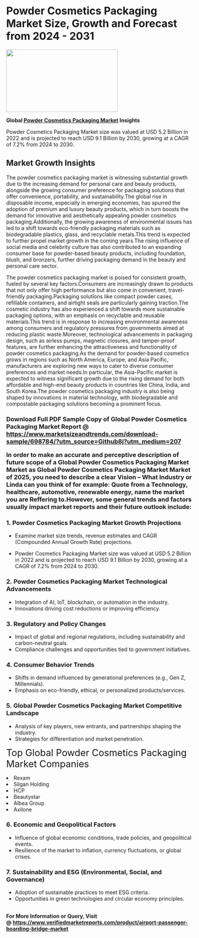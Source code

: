 <H1>Powder Cosmetics Packaging Market Size, Growth and Forecast from 2024 - 2031</H1><img class="aligncenter size-medium wp-image-584254" src="https://thirdeyenews.in/wp-content/uploads/2024/09/Global-Market-Research-300x168.jpeg" alt="" width="300" height="168" /><p><strong>Global&nbsp;<a href="https://www.marketsizeandtrends.com/download-sample/698784/?utm_source=Github8j?utm_medium=207">Powder Cosmetics Packaging Market</a> Insights</strong></p><p>Powder Cosmetics Packaging Market size was valued at USD 5.2 Billion in 2022 and is projected to reach USD 9.1 Billion by 2030, growing at a CAGR of 7.2% from 2024 to 2030.</p><p><h2>Market Growth Insights</h2> <p>The powder cosmetics packaging market is witnessing substantial growth due to the increasing demand for personal care and beauty products, alongside the growing consumer preference for packaging solutions that offer convenience, portability, and sustainability.The global rise in disposable income, especially in emerging economies, has spurred the adoption of premium and luxury beauty products, which in turn boosts the demand for innovative and aesthetically appealing powder cosmetics packaging.Additionally, the growing awareness of environmental issues has led to a shift towards eco-friendly packaging materials such as biodegradable plastics, glass, and recyclable metals.This trend is expected to further propel market growth in the coming years.The rising influence of social media and celebrity culture has also contributed to an expanding consumer base for powder-based beauty products, including foundation, blush, and bronzers, further driving packaging demand in the beauty and personal care sector.</p> <p><strong><a href="#"></a></strong></p> <p>The powder cosmetics packaging market is poised for consistent growth, fueled by several key factors.Consumers are increasingly drawn to products that not only offer high performance but also come in convenient, travel-friendly packaging.Packaging solutions like compact powder cases, refillable containers, and airtight seals are particularly gaining traction.The cosmetic industry has also experienced a shift towards more sustainable packaging options, with an emphasis on recyclable and reusable materials.This trend is in response to increasing environmental awareness among consumers and regulatory pressures from governments aimed at reducing plastic waste.Moreover, technological advancements in packaging design, such as airless pumps, magnetic closures, and tamper-proof features, are further enhancing the attractiveness and functionality of powder cosmetics packaging.As the demand for powder-based cosmetics grows in regions such as North America, Europe, and Asia Pacific, manufacturers are exploring new ways to cater to diverse consumer preferences and market needs.In particular, the Asia-Pacific market is expected to witness significant growth due to the rising demand for both affordable and high-end beauty products in countries like China, India, and South Korea.The powder cosmetics packaging industry is also being shaped by innovations in material technology, with biodegradable and compostable packaging solutions becoming a prominent focus.<h3></p><p><span class=""><strong>Download Full PDF Sample Copy of Global Powder Cosmetics Packaging Market Report</strong> @ <a href="https://www.marketsizeandtrends.com/download-sample/698784/?utm_source=Github8j?utm_medium=207" target="_blank">https://www.marketsizeandtrends.com/download-sample/698784/?utm_source=Github8j?utm_medium=207</a></span></p><p>In order to make an accurate and perceptive description of future scope of a Global&nbsp;Powder Cosmetics Packaging Market Market as Global&nbsp;Powder Cosmetics Packaging Market Market of 2025, you need to describe a clear Vision &ndash; What Industry or Linda can you think of for example: Quote from a Technology, healthcare, automotive, renewable energy, name the market you are Reffering to.However, some general trends and factors usually impact market reports and their future outlook include:</p><h3>1.&nbsp;<strong>Powder Cosmetics Packaging Market Growth Projections</strong></h3><ul><li>Examine market size trends, revenue estimates and CAGR (Compounded Annual Growth Rate) projections.</li><li><p>Powder Cosmetics Packaging Market size was valued at USD 5.2 Billion in 2022 and is projected to reach USD 9.1 Billion by 2030, growing at a CAGR of 7.2% from 2024 to 2030.</p></li></ul><h3>2.&nbsp;<strong>Powder Cosmetics Packaging Market Technological Advancements</strong></h3><ul><li>Integration of AI, IoT, blockchain, or automation in the industry.</li><li>Innovations driving cost reductions or improving efficiency.</li></ul><h3>3.&nbsp;<strong>Regulatory and Policy Changes</strong></h3><ul><li>Impact of global and regional regulations, including sustainability and carbon-neutral goals.</li><li>Compliance challenges and opportunities tied to government initiatives.</li></ul><h3>4.&nbsp;<strong>Consumer Behavior Trends</strong></h3><ul><li>Shifts in demand influenced by generational preferences (e.g., Gen Z, Millennials).</li><li>Emphasis on eco-friendly, ethical, or personalized products/services.</li></ul><h3>5.&nbsp;<strong>Global Powder Cosmetics Packaging Market Competitive Landscape</strong></h3><ul><li>Analysis of key players, new entrants, and partnerships shaping the industry.</li><li>Strategies for differentiation and market penetration.</li></ul><p data-pm-slice="1 1 []"><span style="color: inherit; font-family: inherit; font-size: 25px;">Top Global Powder Cosmetics Packaging Market Companies</span></p><div class="" data-test-id=""><p><li>Rexam</li><li> Silgan Holding</li><li> HCP</li><li> Beautystar</li><li> Albea Group</li><li> Axilone</li></p></div><h3>6.&nbsp;<strong>Economic and Geopolitical Factors</strong></h3><ul><li>Influence of global economic conditions, trade policies, and geopolitical events.</li><li>Resilience of the market to inflation, currency fluctuations, or global crises.</li></ul><h3>7.&nbsp;<strong>Sustainability and ESG (Environmental, Social, and Governance)</strong></h3><ul><li>Adoption of sustainable practices to meet ESG criteria.</li><li>Opportunities in green technologies and circular economy principles.</li></ul><h2><strong style="font-size: 14px;">For More Information or Query, Visit @&nbsp;</strong><a style="background-color: #ffffff; font-size: 14px;" href="https://www.marketsizeandtrends.com/report/powder-cosmetics-packaging-market/" target="_blank">https://www.verifiedmarketreports.com/product/airport-passenger-boarding-bridge-market</a></h2>